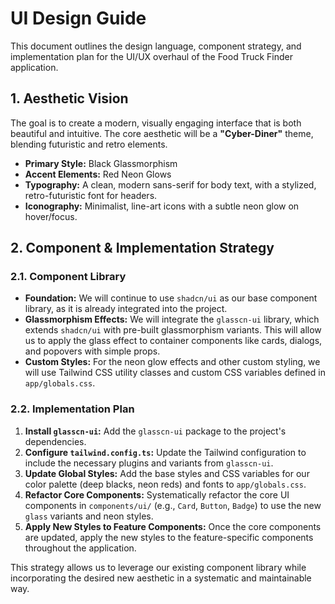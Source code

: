 # UI Design Guide

This document outlines the design language, component strategy, and implementation plan for the UI/UX overhaul of the Food Truck Finder application.

## 1. Aesthetic Vision

The goal is to create a modern, visually engaging interface that is both beautiful and intuitive. The core aesthetic will be a **"Cyber-Diner"** theme, blending futuristic and retro elements.

-   **Primary Style:** Black Glassmorphism
-   **Accent Elements:** Red Neon Glows
-   **Typography:** A clean, modern sans-serif for body text, with a stylized, retro-futuristic font for headers.
-   **Iconography:** Minimalist, line-art icons with a subtle neon glow on hover/focus.

## 2. Component & Implementation Strategy

### 2.1. Component Library

-   **Foundation:** We will continue to use `shadcn/ui` as our base component library, as it is already integrated into the project.
-   **Glassmorphism Effects:** We will integrate the `glasscn-ui` library, which extends `shadcn/ui` with pre-built glassmorphism variants. This will allow us to apply the glass effect to container components like cards, dialogs, and popovers with simple props.
-   **Custom Styles:** For the neon glow effects and other custom styling, we will use Tailwind CSS utility classes and custom CSS variables defined in `app/globals.css`.

### 2.2. Implementation Plan

1.  **Install `glasscn-ui`:** Add the `glasscn-ui` package to the project's dependencies.
2.  **Configure `tailwind.config.ts`:** Update the Tailwind configuration to include the necessary plugins and variants from `glasscn-ui`.
3.  **Update Global Styles:** Add the base styles and CSS variables for our color palette (deep blacks, neon reds) and fonts to `app/globals.css`.
4.  **Refactor Core Components:** Systematically refactor the core UI components in `components/ui/` (e.g., `Card`, `Button`, `Badge`) to use the new `glass` variants and neon styles.
5.  **Apply New Styles to Feature Components:** Once the core components are updated, apply the new styles to the feature-specific components throughout the application.

This strategy allows us to leverage our existing component library while incorporating the desired new aesthetic in a systematic and maintainable way.
